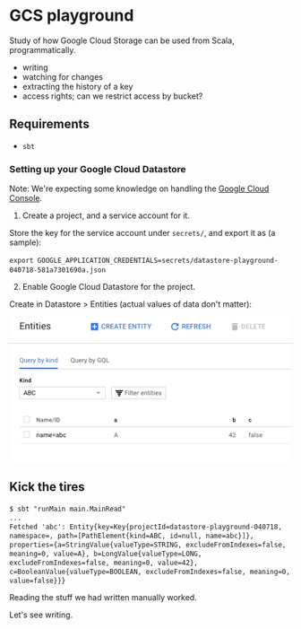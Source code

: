 # GCS playground

Study of how Google Cloud Storage can be used from Scala, programmatically.

- writing
- watching for changes
- extracting the history of a key
- access rights; can we restrict access by bucket?

## Requirements

- `sbt`

### Setting up your Google Cloud Datastore

Note: We're expecting some knowledge on handling the [Google Cloud Console](https://console.cloud.google.com/).

1. Create a project, and a service account for it.

  Store the key for the service account under `secrets/`, and export it as (a sample):
  
  `export GOOGLE_APPLICATION_CREDENTIALS=secrets/datastore-playground-040718-581a7301690a.json 
  `

2. Enable Google Cloud Datastore for the project.

  Create in Datastore > Entities (actual values of data don't matter):
  
  ![](.images/entity-create.png)
  
  
## Kick the tires  

```
$ sbt "runMain main.MainRead"
...
Fetched 'abc': Entity{key=Key{projectId=datastore-playground-040718, namespace=, path=[PathElement{kind=ABC, id=null, name=abc}]}, properties={a=StringValue{valueType=STRING, excludeFromIndexes=false, meaning=0, value=A}, b=LongValue{valueType=LONG, excludeFromIndexes=false, meaning=0, value=42}, c=BooleanValue{valueType=BOOLEAN, excludeFromIndexes=false, meaning=0, value=false}}}
```

Reading the stuff we had written manually worked.

Let's see writing.

